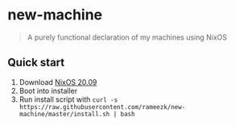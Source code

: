 # new-machine

> A purely functional declaration of my machines using NixOS

## Quick start
1. Download [NixOS 20.09](https://channels.nixos.org/nixos-20.09/latest-nixos-plasma5-x86_64-linux.iso)
2. Boot into installer
3. Run install script with `curl -s https://raw.githubusercontent.com/rameezk/new-machine/master/install.sh | bash`
<!-- 3. Clone this repo with `git clone https://github.com/rameezk/new-machine /mnt/etc/nixos` -->
<!-- 4. Setup partitions and mounts with `sudo ./mnt/etc/nixos/hosts/{machine-name}/partition-and-mount.sh`, replacing `{machine-name}` with a machine name seens in `hosts` -->
